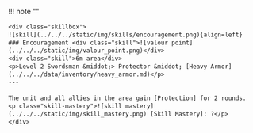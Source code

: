 !!! note ""

    <div class="skillbox">
    ![skill](../../../static/img/skills/encouragement.png){align=left}
    ### Encouragement <div class="skill">![valour point](../../../static/img/valour_point.png)</div>
    <div class="skill">6m area</div>
    <p>Level 2 Swordsman &middot;> Protector &middot; [Heavy Armor](../../../data/inventory/heavy_armor.md)</p>
    ---
    
    The unit and all allies in the area gain [Protection] for 2 rounds.
    <p class="skill-mastery">![skill mastery](../../../static/img/skill_mastery.png) [Skill Mastery]: ?</p> 
    </div>
